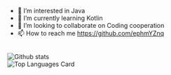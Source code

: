 - 👀 I’m interested in Java
- 🌱 I’m currently learning Kotlin
- 💞️ I’m looking to collaborate on Coding cooperation
- 📫 How to reach me <https://github.com/ephmYZnq>

<br>![Github stats](https://github-readme-stats.vercel.app/api?username=ephmyznq&show_icons=true&count_private=true)
<br>![Top Languages Card](https://github-readme-stats.vercel.app/api/top-langs/?username=blindpirate&layout=compact)
